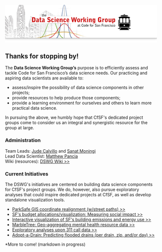 ![](datascience-wg_header.jpg)

## Thanks for stopping by!

The **Data Science Working Group’s** purpose is to efficiently assess and tackle Code for San Francisco’s data science needs. Our practicing and aspiring data scientists are available to:  

+ assess/inspire the possibility of data science components in other projects;
+ provide resources to help produce those components;
+ provide a learning environment for ourselves and others to learn more practical data science.

In pursuing the above, we humbly hope that CfSF's dedicated project groups come to consider us an integral and synergistic resource for the group at large.

### Administration

Team Leads: [Jude Calvillo](http://linkd.in/1BGeytb) and [Sanat Moningi](http://bit.ly/1PFurlp)  
Lead Data Scientist: [Matthew Pancia](http://bit.ly/1PFuA8k)  
Wiki (resources): [DSWG Wiki >>](https://github.com/judecalvillo/Data-Science_Working-Group/wiki)  

### Current Initiatives

The DSWG's initiatives are centered on building data science components for CfSF's project groups. We do, however, also pursue exploratory analyses that could inspire dedicated projects at CfSF, as well as develop standalone visualization tools.

+ [ParkSafe GIS coordinate realignment (w/street paths) >>](#)
+ [SF's budget allocations/visualization: Measuring social impact >>](https://github.com/RocioSNg/SF_brigade_impact_gov)
+ [Interactive visualization of SF's building emissions and energy use >>](#)
+ [MarbleTree: Geo-aggregating mental health resource data >>](#)
+ [Exploratory analyses upon 311 call data >>](projects-in-this-repo/311_Exploratory-Analyses)
+ [Adopt-a-Drain: Predicting flooded drains (per drain, zip, and/or day) >>](#)

*More to come! (markdown in progress)
